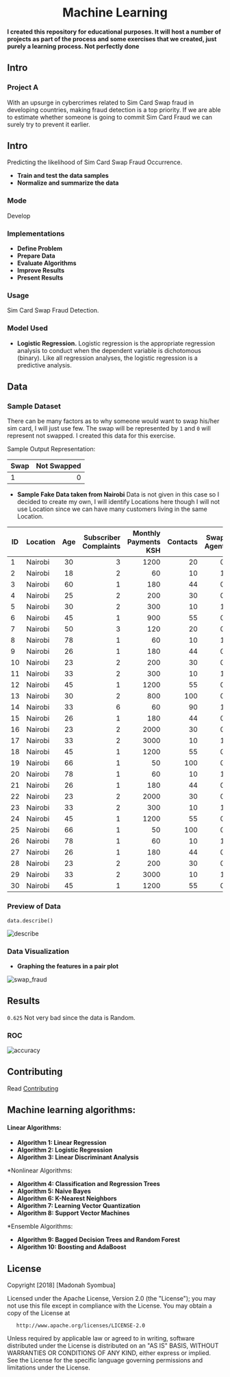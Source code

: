<h1 align="center">Machine Learning </h1>

</p>

**I created this repository for educational purposes. It will host a number of projects as part of the process and some exercises that we created, just purely a learning process. Not perfectly done**


## Intro

### Project A

With an upsurge in cybercrimes related to Sim Card Swap fraud in developing countries, making fraud detection is a top priority. If we are able to estimate whether someone is going to commit Sim Card Fraud we can surely try to prevent it earlier. 

## Intro

Predicting the likelihood of Sim Card Swap Fraud Occurrence.
* **Train and test the data samples**
* **Normalize and summarize the data**

### Mode
Develop

### Implementations

* **Define Problem**
* **Prepare Data**
* **Evaluate Algorithms**
* **Improve Results**
* **Present Results**

### Usage

Sim Card Swap Fraud Detection.

### Model Used

* **Logistic Regression.** Logistic regression is the appropriate regression analysis to conduct when the dependent variable is dichotomous (binary). Like all regression analyses, the logistic regression is a predictive analysis.


## Data

### Sample Dataset

There can be many factors as to why someone would want to swap his/her sim card, I will just use few. The swap will be represented by 
```1``` and 
```0``` will represent not swapped. I created this data for this exercise.

Sample Output Representation: 

Swap | Not Swapped|
|------ |------:|
|1 | 0|

* **Sample Fake Data taken from Nairobi**
Data is not given in this case so I decided to create my own, I will identify Locations here though I will not use Location since we can have many customers living in the same Location.  

ID| Location                  | Age           | Subscriber Complaints   | Monthly Payments KSH |  Contacts |Swap Agent |
| ------------- | -------------         |:--------------------: | ----------------: | ---------------:| ---------------:| ---------------:|
|1|Nairobi             |30                     | 3            |1200               |20| 0|
|2|Nairobi              |18                     | 2          |60               |10 | 1|
|3|Nairobi               |60                     | 1            |180               |44| 0|
|4|Nairobi              |25                     | 2            |200               |30|0|
|5|Nairobi             |30                     | 2           |300               |10|1|
|6|Nairobi              |45                     | 1            |900               |55|0|
|7|Nairobi              |50                     | 3            |120               |20| 0|
|8|Nairobi              |78                     | 1          |60               |10 | 1|
|9|Nairobi                |26                     | 1            |180               |44| 0|
|10|Nairobi            |23                     | 2            |200               |30|0|
|11|Nairobi             |33                     | 2            |300               |10|1|
|12|Nairobi               |45                     | 1            |1200               |55|0|
|13|Nairobi             |30                     |2             |800               |100| 0|
|14|Nairobi              |33                     | 6           |60               |90 | 1|
|15|Nairobi              |26                     | 1            |180               |44| 0|
|16|Nairobi           |23                     | 2            |2000               |30|0|
|17|Nairobi             |33                     | 2            |3000               |10|1|
|18|Nairobi            |45                     | 1            |1200               |55|0|
|19|Nairobi             |66                     |1              |50               |100| 0|
|20|Nairobi            |78                     | 1           |60               |10 | 1|
|21|Nairobi              |26                     | 1            |180               |44| 0|
|22|Nairobi            |23                     | 2           |2000               |30|0|
|23|Nairobi             |33                     | 2            |300               |10|1|
|24|Nairobi            |45                     | 1           |1200               |55|0|
|25|Nairobi           |66                     |1              |50               |100| 0|
|26|Nairobi             |78                     | 1           |60               |10 | 1|
|27|Nairobi              |26                     | 1           |180               |44| 0|
|28|Nairobi          |23                     | 2            |200               |30|0|
|29|Nairobi            |33                     | 2          |3000               |10|1|
|30|Nairobi             |45                     | 1            |1200               |55|0|


### Preview of Data
```data.describe()```

![describe](https://user-images.githubusercontent.com/11560987/43975555-afa89966-9ca3-11e8-988f-3122c79e3283.PNG)


### Data Visualization
* **Graphing the features in a pair plot** 

![swap_fraud](https://user-images.githubusercontent.com/11560987/43934745-60242a14-9c16-11e8-9fe9-97de48961f1e.png)

## Results
```0.625``` Not very bad since the data is Random.


### ROC
![accuracy](https://user-images.githubusercontent.com/11560987/43937762-3b996100-9c25-11e8-942a-77b9b3ba07f5.png)


## Contributing
Read  [Contributing](https://gist.github.com/PurpleBooth/b24679402957c63ec426)

## Machine learning algorithms:

#### Linear Algorithms:

* **Algorithm 1: Linear Regression**
* **Algorithm 2: Logistic Regression**
* **Algorithm 3: Linear Discriminant Analysis**

*Nonlinear Algorithms:

* **Algorithm 4: Classification and Regression Trees**
* **Algorithm 5: Naive Bayes**
* **Algorithm 6: K-Nearest Neighbors**
* **Algorithm 7: Learning Vector Quantization**
* **Algorithm 8: Support Vector Machines**

*Ensemble Algorithms:

* **Algorithm 9: Bagged Decision Trees and Random Forest**
* **Algorithm 10: Boosting and AdaBoost**

## License

 Copyright [2018] [Madonah Syombua]

   Licensed under the Apache License, Version 2.0 (the "License");
   you may not use this file except in compliance with the License.
   You may obtain a copy of the License at

       http://www.apache.org/licenses/LICENSE-2.0

   Unless required by applicable law or agreed to in writing, software
   distributed under the License is distributed on an "AS IS" BASIS,
   WITHOUT WARRANTIES OR CONDITIONS OF ANY KIND, either express or implied.
   See the License for the specific language governing permissions and
   limitations under the License.
